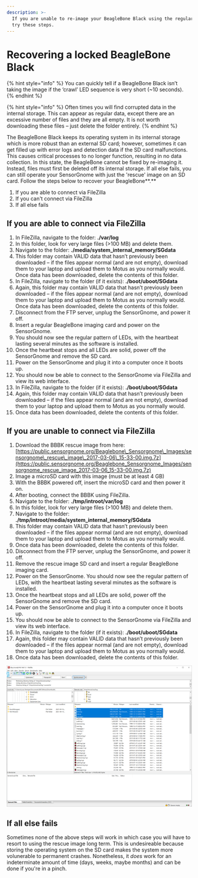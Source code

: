 ```yaml
---
description: >-
  If you are unable to re-image your BeagleBone Black using the regular method,
  try these steps.
---
```


# Recovering a locked BeagleBone Black

{% hint style="info" %}
You can quickly tell if a BeagleBone Black isn’t taking the image if the ‘crawl’ LED sequence is very short \(~10 seconds\).
{% endhint %}

{% hint style="info" %}
Often times you will find corrupted data in the internal storage. This can appear as regular data, except there are an excessive number of files and they are all empty. It is not worth downloading these files – just delete the folder entirely.
{% endhint %}

The BeagleBone Black keeps its operating system in its internal storage which is more robust than an external SD card; however, sometimes it can get filled up with error logs and detection data if the SD card malfunctions. This causes critical processes to no longer function, resulting in no data collection. In this state, the BeagleBone cannot be fixed by re-imaging it. Instead, files must first be deleted off its internal storage. If all else fails, you can still operate your SensorGnome with just the 'rescue' image on an SD card. Follow the steps below to recover your BeagleBone**.**  


1. If you are able to connect via FileZilla
2. If you can't connect via FileZilla
3. If all else fails

## **If you are able to connect via FileZilla**

1. In FileZilla, navigate to the folder: **./var/log**
2. In this folder, look for very large files \(&gt;100 MB\) and delete them.
3. Navigate to the folder: **./media/system\_internal\_memory/SGdata**
4. This folder may contain VALID data that hasn’t previously been downloaded – if the files appear normal \(and are not empty\), download them to your laptop and upload them to Motus as you normally would. Once data has been downloaded, delete the contents of this folder.
5. In FileZilla, navigate to the folder \(if it exists\): **./boot/uboot/SGdata**
6. Again, this folder may contain VALID data that hasn’t previously been downloaded – if the files appear normal \(and are not empty\), download them to your laptop and upload them to Motus as you normally would. Once data has been downloaded, delete the contents of this folder.
7. Disconnect from the FTP server, unplug the SensorGnome, and power it off.
8. Insert a regular BeagleBone imaging card and power on the SensorGnome.
9. You should now see the regular pattern of LEDs, with the heartbeat lasting several minutes as the software is installed.
10. Once the heartbeat stops and all LEDs are solid, power off the SensorGnome and remove the SD card.
11. Power on the SensorGnome and plug it into a computer once it boots up.
12. You should now be able to connect to the SensorGnome via FileZilla and view its web interface.
13. In FileZilla, navigate to the folder \(if it exists\): **./boot/uboot/SGdata**
14. Again, this folder may contain VALID data that hasn’t previously been downloaded – if the files appear normal \(and are not empty\), download them to your laptop and upload them to Motus as you normally would.
15. Once data has been downloaded, delete the contents of this folder.

## **If you are unable to connect via FileZilla**

1. Download the BBBK rescue image from here: [https://public.sensorgnome.org/Beaglebone\_Sensorgnome\_Images/sensorgnome\_rescue\_image\_2017-03-06\_15-33-00.img.7z](https://public.sensorgnome.org/Beaglebone_Sensorgnome_Images/sensorgnome_rescue_image_2017-03-06_15-33-00.img.7z)
2. Image a microSD card with this image \(must be at least 4 GB\)
3. With the BBBK powered off, insert the microSD card and then power it on.
4. After booting, connect the BBBK using FileZilla.
5. Navigate to the folder: **./tmp/introot/var/log**
6. In this folder, look for very large files \(&gt;100 MB\) and delete them.
7. Navigate to the folder: **./tmp/introot/media/system\_internal\_memory/SGdata**
8. This folder may contain VALID data that hasn’t previously been downloaded – if the files appear normal \(and are not empty\), download them to your laptop and upload them to Motus as you normally would.
9. Once data has been downloaded, delete the contents of this folder.
10. Disconnect from the FTP server, unplug the SensorGnome, and power it off.
11. Remove the rescue image SD card and insert a regular BeagleBone imaging card.
12. Power on the SensorGnome. You should now see the regular pattern of LEDs, with the heartbeat lasting several minutes as the software is installed.
13. Once the heartbeat stops and all LEDs are solid, power off the SensorGnome and remove the SD card.
14. Power on the SensorGnome and plug it into a computer once it boots up.
15. You should now be able to connect to the SensorGnome via FileZilla and view its web interface.
16. In FileZilla, navigate to the folder \(if it exists\): **./boot/uboot/SGdata**
17. Again, this folder may contain VALID data that hasn’t previously been downloaded – if the files appear normal \(and are not empty\), download them to your laptop and upload them to Motus as you normally would.
18. Once data has been downloaded, delete the contents of this folder.

![Oversized files in the folder &apos;./tmp/introot/var/log&apos;](.gitbook/assets/0.png)

## If all else fails

Sometimes none of the above steps will work in which case you will have to resort to using the rescue image long term. This is undesireable because storing the operating system on the SD card makes the system more volunerable to permanent crashes. Nonetheless, it _does_ work for an indeterminate amount of time \(days, weeks, maybe months\) and can be done if you're in a pinch.

